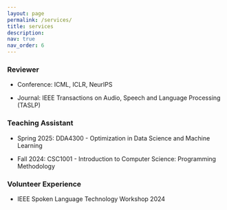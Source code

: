 ```yaml
---
layout: page
permalink: /services/
title: services
description:
nav: true
nav_order: 6
---
```



<!-- ## Reviewer

- Conference: ICML, ICLR, NeurIPS

- Journal: IEEE Transactions on Audio, Speech and Language Processing (TASLP)

## Teaching Assistant

- Spring 2025: DDA4300 - Optimization in Data Science and Machine Learning, CUHK(SZ)

- Fall 2024: CSC1001 - Introduction to Computer Science: Programming Methodology, CUHK(SZ)

## Volunteer

- IEEE Spoken Language Technology Workshop 2024 -->

<div class="card mt-3">
  <div class="card-body">
    <h3 class="card-title">Reviewer</h3>
    <div class="card-text">
      <ul>
        <li>Conference: ICML, ICLR, NeurIPS</li>
      </ul>
      <ul>
        <li>Journal: IEEE Transactions on Audio, Speech and Language Processing (TASLP)</li>
      </ul>
    </div>
  </div>
</div>

<div class="card mt-3">
  <div class="card-body">
    <h3 class="card-title">Teaching Assistant</h3>
    <div class="card-text">
      <ul>
        <li>Spring 2025: DDA4300 - Optimization in Data Science and Machine Learning</li>
      </ul>
      <ul>
        <li>Fall 2024: CSC1001 - Introduction to Computer Science: Programming Methodology</li>
      </ul>
    </div>
  </div>
</div>

<div class="card mt-3">
  <div class="card-body">
    <h3 class="card-title">Volunteer Experience</h3>
    <div class="card-text">
      <ul>
        <li>IEEE Spoken Language Technology Workshop 2024</li>
      </ul>
    </div>
  </div>
</div>